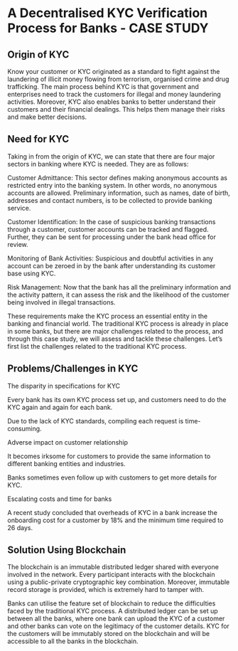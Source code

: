 

# A Decentralised KYC Verification Process for Banks - CASE STUDY

## Origin of KYC

 

Know your customer or KYC originated as a standard to fight against the laundering of illicit money flowing from terrorism, organised crime and drug trafficking. The main process behind KYC is that government and enterprises need to track the customers for illegal and money laundering activities. Moreover, KYC also enables banks to better understand their customers and their financial dealings. This helps them manage their risks and make better decisions.

 

## Need for KYC

Taking in from the origin of KYC, we can state that there are four major sectors in banking where KYC is needed. They are as follows:

Customer Admittance: This sector defines making anonymous accounts as restricted entry into the banking system. In other words, no anonymous accounts are allowed. Preliminary information, such as names, date of birth, addresses and contact numbers, is to be collected to provide banking service.

Customer Identification: In the case of suspicious banking transactions through a customer, customer accounts can be tracked and flagged. Further, they can be sent for processing under the bank head office for review.

Monitoring of Bank Activities: Suspicious and doubtful activities in any account can be zeroed in by the bank after understanding its customer base using KYC.

Risk Management: Now that the bank has all the preliminary information and the activity pattern, it can assess the risk and the likelihood of the customer being involved in illegal transactions.

 

These requirements make the KYC process an essential entity in the banking and financial world. The traditional KYC process is already in place in some banks, but there are major challenges related to the process, and through this case study, we will assess and tackle these challenges. Let’s first list the challenges related to the traditional KYC process.

 

## Problems/Challenges in KYC
The disparity in specifications for KYC

Every bank has its own KYC process set up, and customers need to do the KYC again and again for each bank.

Due to the lack of KYC standards, compiling each request is time-consuming.

Adverse impact on customer relationship

It becomes irksome for customers to provide the same information to different banking entities and industries.

Banks sometimes even follow up with customers to get more details for KYC.

Escalating costs and time for banks

A recent study concluded that overheads of KYC in a bank increase the onboarding cost for a customer by 18% and the minimum time required to 26 days. 

## Solution Using Blockchain
The blockchain is an immutable distributed ledger shared with everyone involved in the network. Every participant interacts with the blockchain using a public-private cryptographic key combination. Moreover, immutable record storage is provided, which is extremely hard to tamper with.

 

Banks can utilise the feature set of blockchain to reduce the difficulties faced by the traditional KYC process. A distributed ledger can be set up between all the banks, where one bank can upload the KYC of a customer and other banks can vote on the legitimacy of the customer details. KYC for the customers will be immutably stored on the blockchain and will be accessible to all the banks in the blockchain.

